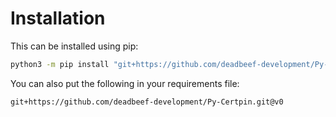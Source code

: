 # Installation
This can be installed using pip:
```bash
python3 -m pip install "git+https://github.com/deadbeef-development/Py-Certpin.git@v0"
```

You can also put the following in your requirements file:
```text
git+https://github.com/deadbeef-development/Py-Certpin.git@v0
```
